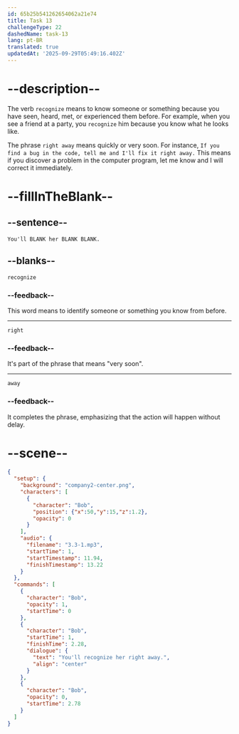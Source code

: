 ```yaml
---
id: 65b25b541262654062a21e74
title: Task 13
challengeType: 22
dashedName: task-13
lang: pt-BR
translated: true
updatedAt: '2025-09-29T05:49:16.402Z'
---
```


<!-- (Audio) Bob: You'll recognize her right away. -->

# --description--

The verb `recognize` means to know someone or something because you have seen, heard, met, or experienced them before. For example, when you see a friend at a party, you `recognize` him because you know what he looks like.

The phrase `right away` means quickly or very soon. For instance, `If you find a bug in the code, tell me and I'll fix it right away.` This means if you discover a problem in the computer program, let me know and I will correct it immediately.

# --fillInTheBlank--

## --sentence--

`You'll BLANK her BLANK BLANK.`

## --blanks--

`recognize`

### --feedback--

This word means to identify someone or something you know from before.

---

`right`

### --feedback--

It's part of the phrase that means "very soon".

---

`away`

### --feedback--

It completes the phrase, emphasizing that the action will happen without delay.

# --scene--

```json
{
  "setup": {
    "background": "company2-center.png",
    "characters": [
      {
        "character": "Bob",
        "position": {"x":50,"y":15,"z":1.2},
        "opacity": 0
      }
    ],
    "audio": {
      "filename": "3.3-1.mp3",
      "startTime": 1,
      "startTimestamp": 11.94,
      "finishTimestamp": 13.22
    }
  },
  "commands": [
    {
      "character": "Bob",
      "opacity": 1,
      "startTime": 0
    },
    {
      "character": "Bob",
      "startTime": 1,
      "finishTime": 2.28,
      "dialogue": {
        "text": "You'll recognize her right away.",
        "align": "center"
      }
    },
    {
      "character": "Bob",
      "opacity": 0,
      "startTime": 2.78
    }
  ]
}
```

